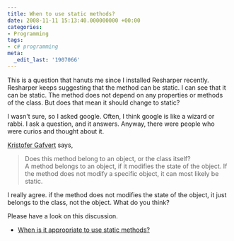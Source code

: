 ```yaml
---
title: When to use static methods?
date: 2008-11-11 15:13:40.000000000 +00:00
categories:
- Programming
tags:
- c# programming
meta:
  _edit_last: '1907066'
---
```

<p>This is a question that hanuts me since I installed Resharper recently. Resharper keeps suggesting that the method can be static. I can see that it can be static. The method does not depend on any properties or methods of the class. But does that mean it should change to static?</p>
<p>I wasn't sure, so I asked google. Often, I think google is like a wizard or rabbi. I ask a question, and it answers. Anyway, there were people who were curios and thought about it.</p>
<p><a href="http://bytes.com/forum/thread245556.html">Kristofer Gafvert</a> says,</p>
<blockquote><p>Does this method belong to an object, or the class itself?<br />
A method belongs to an object, if it modifies the state of the object. If<br />
the method does not modify a specific object, it can most likely be static.</p></blockquote>
<p>I really agree. if the method does not modifies the state of the object, it just belongs to the class, not the object. What do you think?</p>
<p>Please have a look on this discussion.</p>
<ul>
<li><a href="http://bytes.com/forum/thread245556.html">When is it appropriate to use static methods?</a></li>
</ul>

